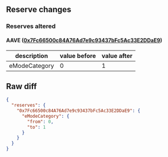 ## Reserve changes

### Reserves altered

#### AAVE ([0x7Fc66500c84A76Ad7e9c93437bFc5Ac33E2DDaE9](https://etherscan.io/address/0x7Fc66500c84A76Ad7e9c93437bFc5Ac33E2DDaE9))

| description | value before | value after |
| --- | --- | --- |
| eModeCategory | 0 | 1 |


## Raw diff

```json
{
  "reserves": {
    "0x7Fc66500c84A76Ad7e9c93437bFc5Ac33E2DDaE9": {
      "eModeCategory": {
        "from": 0,
        "to": 1
      }
    }
  }
}
```
